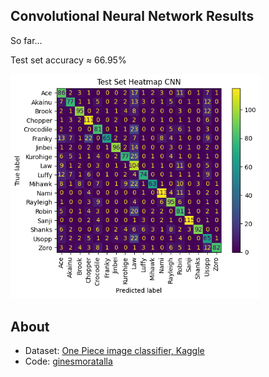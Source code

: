 
## Convolutional Neural Network Results
So far...

Test set accuracy $\approx$ 66.95%
<p float="center">
  <img src="res/CNN/cnn_test_confussion_matrix_67.png" width="400" /> 
</p>

## About
- Dataset: [One Piece image classifier, Kaggle](https://www.kaggle.com/datasets/ibrahimserouis99/one-piece-image-classifier)
- Code: [ginesmoratalla](https://github.com/ginesmoratalla)
